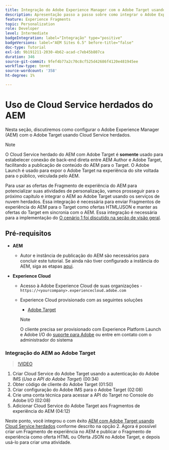 ```yaml
---
title: Integração do Adobe Experience Manager com o Adobe Target usando o Cloud Service
description: Apresentação passo a passo sobre como integrar o Adobe Experience Manager (AEM) ao Adobe Target usando o AEM Cloud Service
feature: Experience Fragments
topic: Personalization
role: Developer
level: Intermediate
badgeIntegration: label="Integração" type="positive"
badgeVersions: label="AEM Sites 6.5" before-title="false"
doc-type: Tutorial
exl-id: 9b191211-2030-4b62-acad-c7eb45b807ca
duration: 346
source-git-commit: 9fef4b77a2c70c8cf525d42686f4120e481945ee
workflow-type: tm+mt
source-wordcount: '358'
ht-degree: 1%

---
```


# Uso de Cloud Service herdados do AEM

Nesta seção, discutiremos como configurar o Adobe Experience Manager (AEM) com o Adobe Target usando Cloud Service herdados.

>[!NOTE]
>
> O Cloud Service herdado do AEM com Adobe Target é **somente** usado para estabelecer conexão de back-end direta entre AEM Author e Adobe Target, facilitando a publicação de conteúdo do AEM para o Target. O Adobe Launch é usado para expor o Adobe Target na experiência do site voltada para o público, veiculada pelo AEM.

Para usar as ofertas de Fragmento de experiência do AEM para potencializar suas atividades de personalização, vamos prosseguir para o próximo capítulo e integrar o AEM ao Adobe Target usando os serviços de nuvem herdados. Essa integração é necessária para enviar Fragmentos de experiência do AEM para o Target como ofertas HTML/JSON e manter as ofertas do Target em sincronia com o AEM. Essa integração é necessária para a implementação do [O cenário 1 foi discutido na seção de visão geral](./overview.md#personalization-using-aem-experience-fragment).

## Pré-requisitos

* **AEM**

   * Autor e instância de publicação do AEM são necessários para concluir este tutorial. Se ainda não tiver configurado a instância do AEM, siga as etapas [aqui](./implementation.md#set-up-aem).

* **Experience Cloud**
   * Acesso à Adobe Experience Cloud de suas organizações - `https://<yourcompany>.experiencecloud.adobe.com`
   * Experience Cloud provisionado com as seguintes soluções
      * [Adobe Target](https://experiencecloud.adobe.com)

     >[!NOTE]
     >
     > O cliente precisa ser provisionado com Experience Platform Launch e Adobe I/O do [suporte para Adobe](https://helpx.adobe.com/br/contact/enterprise-support.ec.html) ou entre em contato com o administrador do sistema

### Integração do AEM ao Adobe Target

>[!VIDEO](https://video.tv.adobe.com/v/28428?quality=12&learn=on)

1. Criar Cloud Service do Adobe Target usando a autenticação do Adobe IMS (*Usa a API do Adobe Target*) (00:34)
2. Obter código de cliente do Adobe Target (01:50)
3. Criar configuração do Adobe IMS para o Adobe Target (02:08)
4. Crie uma conta técnica para acessar a API do Target no Console do Adobe I/O (02:08)
5. Adicionar Cloud Service do Adobe Target aos Fragmentos de experiência do AEM (04:12)

Neste ponto, você integrou o com êxito [AEM com Adobe Target usando Cloud Service herdados](./using-aem-cloud-services.md#integrating-aem-target-options) conforme descrito na opção 2. Agora é possível criar um Fragmento de experiência no AEM e publicar o Fragmento de experiência como oferta HTML ou Oferta JSON no Adobe Target, e depois usá-lo para criar uma atividade.
